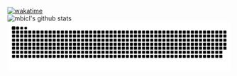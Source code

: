 [![wakatime](https://wakatime.com/badge/user/734a7a1b-7ef1-4bff-8628-598f2ce17bcd.svg)](https://wakatime.com/@734a7a1b-7ef1-4bff-8628-598f2ce17bcd) \
![mbicl's github stats](https://github-readme-stats.vercel.app/api?username=mbicl&show_icons=true&theme=tokyonight)
<picture>
  <source media="(prefers-color-scheme: dark)" srcset="https://raw.githubusercontent.com/mbicl/mbicl/output/github-contribution-grid-snake-dark.svg">
  <img alt="GitHub Snake animation" src="https://raw.githubusercontent.com/mbicl/mbicl/output/github-contribution-grid-snake.svg">
</picture>

<!-- Here are some ideas to get you started:

- 🔭 I’m currently working on ...
- 🌱 I’m currently learning ...
- 👯 I’m looking to collaborate on ...
- 🤔 I’m looking for help with ...
- 💬 Ask me about ...
- 📫 How to reach me: ...
- 😄 Pronouns: ...
- ⚡ Fun fact: ... -->
